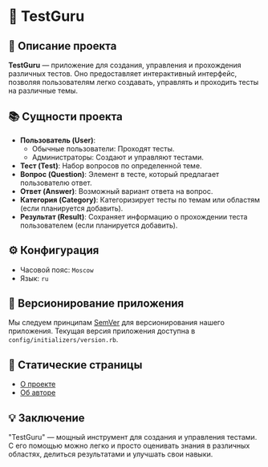 # 📘 TestGuru

## 📌 Описание проекта

**TestGuru** — приложение для создания, управления и прохождения различных тестов. Оно предоставляет интерактивный интерфейс, позволяя пользователям легко создавать, управлять и проходить тесты на различные темы.

## 📚 Сущности проекта

- **Пользователь (User)**:
   - Обычные пользователи: Проходят тесты.
   - Администраторы: Создают и управляют тестами.
- **Тест (Test)**: Набор вопросов по определенной теме.
- **Вопрос (Question)**: Элемент в тесте, который предлагает пользователю ответ.
- **Ответ (Answer)**: Возможный вариант ответа на вопрос.
- **Категория (Category)**: Категоризирует тесты по темам или областям (если планируется добавить).
- **Результат (Result)**: Сохраняет информацию о прохождении теста пользователем (если планируется добавить).

## ⚙️ Конфигурация

- Часовой пояс: `Moscow`
- Язык: `ru`

## 📃 Версионирование приложения

Мы следуем принципам [SemVer](https://semver.org) для версионирования нашего приложения. Текущая версия приложения доступна в `config/initializers/version.rb`.

## 🔗 Статические страницы

- [О проекте](/about)
- [Об авторе](/about/author)

## 💡 Заключение

"TestGuru" — мощный инструмент для создания и управления тестами. С его помощью можно легко и просто оценивать знания в различных областях, делиться результатами и улучшать свои навыки.
